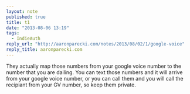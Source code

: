 ```yaml
---
layout: note
published: true
title: t1
date: "2013-08-06 13:19"
tags: 
  - IndieAuth
reply_url: "http://aaronparecki.com/notes/2013/08/02/1/google-voice"
reply_title: aaronparecki.com
---
```


They actually map those numbers from your google voice number to the number that you are dailing.  You can text those numbers and it will arrive from your google voice number, or you can call them and you will call the recipiant from your GV number, so keep them private.